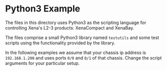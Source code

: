 # Python3 Example
The files in this directory uses Python3 as the scripting language
for controlling Xena's L2-3 products: XenaCompact and XenaBay.

The files comprise a small Python3 library named `testutils` and some 
test scripts using the functionality provided by the library.

In the following examples we assume that your chassis ip address is `192.168.1.200`
and uses ports `0/0` and `0/1` of that chassis. Change the script arguments for
your particular setup.


